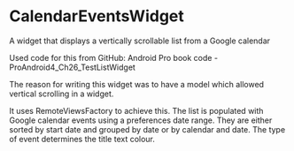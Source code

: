CalendarEventsWidget
====================

A widget that displays a vertically scrollable list from a Google calendar

Used code for this from GitHub:
Android Pro book code - ProAndroid4_Ch26_TestListWidget

The reason for writing this widget was to have a model which allowed
vertical scrolling in a widget.

It uses RemoteViewsFactory to achieve this.
The list is populated with Google calendar events using a preferences date range.
They are either sorted by start date and grouped by date or by calendar and date.
The type of event determines the title text colour.

